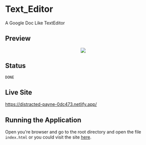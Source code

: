 # Text_Editor

A Google Doc Like TextEditor

## Preview

<p align="center">
  <img src="https://i.ibb.co/mB7BSvn/Screen-Shot-2020-08-18-at-2-40-49-PM.png">
</p>

## Status

`DONE`

## Live Site

https://distracted-payne-0dc473.netlify.app/

## Running the Application

Open you're browser and go to the root directory and open the file `index.html` or you could visit the site [here]().
